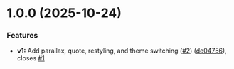 # 1.0.0 (2025-10-24)


### Features

* **v1:** Add parallax, quote, restyling, and theme switching ([#2](https://github.com/ragaeeb/salat10-next/issues/2)) ([de04756](https://github.com/ragaeeb/salat10-next/commit/de047562d383008b023b1264a3be1eb5cd1201ba)), closes [#1](https://github.com/ragaeeb/salat10-next/issues/1)
